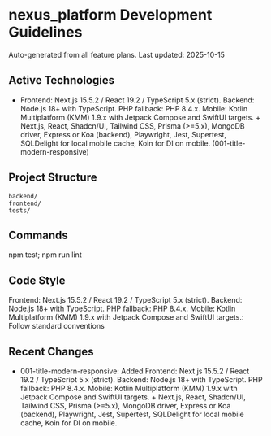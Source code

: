 # nexus_platform Development Guidelines

Auto-generated from all feature plans. Last updated: 2025-10-15

## Active Technologies
- Frontend: Next.js 15.5.2 / React 19.2 / TypeScript 5.x (strict). Backend: Node.js 18+ with TypeScript. PHP fallback: PHP 8.4.x. Mobile: Kotlin Multiplatform (KMM) 1.9.x with Jetpack Compose and SwiftUI targets. + Next.js, React, Shadcn/UI, Tailwind CSS, Prisma (>=5.x), MongoDB driver, Express or Koa (backend), Playwright, Jest, Supertest, SQLDelight for local mobile cache, Koin for DI on mobile. (001-title-modern-responsive)

## Project Structure
```
backend/
frontend/
tests/
```

## Commands
npm test; npm run lint

## Code Style
Frontend: Next.js 15.5.2 / React 19.2 / TypeScript 5.x (strict). Backend: Node.js 18+ with TypeScript. PHP fallback: PHP 8.4.x. Mobile: Kotlin Multiplatform (KMM) 1.9.x with Jetpack Compose and SwiftUI targets.: Follow standard conventions

## Recent Changes
- 001-title-modern-responsive: Added Frontend: Next.js 15.5.2 / React 19.2 / TypeScript 5.x (strict). Backend: Node.js 18+ with TypeScript. PHP fallback: PHP 8.4.x. Mobile: Kotlin Multiplatform (KMM) 1.9.x with Jetpack Compose and SwiftUI targets. + Next.js, React, Shadcn/UI, Tailwind CSS, Prisma (>=5.x), MongoDB driver, Express or Koa (backend), Playwright, Jest, Supertest, SQLDelight for local mobile cache, Koin for DI on mobile.

<!-- MANUAL ADDITIONS START -->
<!-- MANUAL ADDITIONS END -->